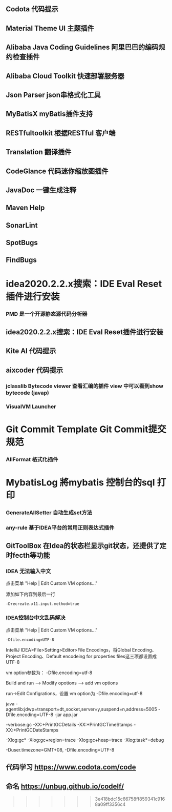 ## Codota 代码提示

## Material Theme UI  主题插件

## Alibaba Java Coding Guidelines 阿里巴巴的编码规约检查插件

## Alibaba Cloud Toolkit 快速部署服务器

## Json Parser   json串格式化工具

## MyBatisX myBatis插件支持

## RESTfultoolkit 根据RESTful 客户端

## Translation 翻译插件

## CodeGlance 代码迷你缩放图插件

## JavaDoc  一键生成注释

## Maven Help

## SonarLint 

## SpotBugs

## FindBugs

# idea2020.2.2.x搜索：IDE Eval Reset插件进行安装

### PMD 是一个开源静态源代码分析器
## idea2020.2.2.x搜索：IDE Eval Reset插件进行安装

## Kite AI  代码提示

## aixcoder   代码提示

### jclasslib Bytecode viewer  查看汇编的插件 view 中可以看到show bytecode (javap)

### VisualVM Launcher

# Git Commit Template  Git Commit提交规范

###  AllFormat  格式化插件

# MybatisLog   將mybatis 控制台的sql 打印

### GenerateAllSetter 自动生成set方法

### any-rule 基于IDEA平台的常用正则表达式插件

## GitToolBox 在Idea的状态栏显示git状态，还提供了定时fecth等功能





### IDEA 无法输入中文

点击菜单 "Help | Edit Custom VM options..."

添加如下内容到最后一行

```
-Drecreate.x11.input.method=true
```

### IDEA控制台中文乱码解决

点击菜单 "Help | Edit Custom VM options..."

```
-Dfile.encoding=UTF-8
```

IntelliJ IDEA>File>Setting>Editor>File Encodings，将Global Encoding、Project Encoding、Default encodeing for properties files这三项都设置成UTF-8

vm option参数为： -Dfile.encoding=utf-8

Build and run     -->  Modify opotions --> add  vm options

run->Edit Configrations，设置 vm option为 -Dfile.encoding=utf-8





java -agentlib:jdwp=transport=dt_socket,server=y,suspend=n,address=5005 -Dfile.encoding=UTF-8 -jar app.jar

-verbose:gc -XX:+PrintGCDetails -XX:+PrintGCTimeStamps -XX:+PrintGCDateStamps

-Xlog:gc* -Xlog:gc+region=trace -Xlog:gc+heap=trace -Xlog:task*=debug


-Duser.timezone=GMT+08, -Dfile.encoding=UTF-8



## 代码学习 https://www.codota.com/code 

## 命名 https://unbug.github.io/codelf/

>>>>>>> 3e418bdc15c66758ff859341c9168a09ff3356c4









